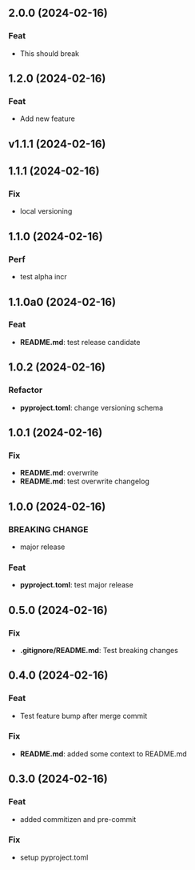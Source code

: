 ## 2.0.0 (2024-02-16)

### Feat

- This should break

## 1.2.0 (2024-02-16)

### Feat

- Add new feature

## v1.1.1 (2024-02-16)

## 1.1.1 (2024-02-16)

### Fix

- local versioning

## 1.1.0 (2024-02-16)

### Perf

- test alpha incr

## 1.1.0a0 (2024-02-16)

### Feat

- **README.md**: test release candidate

## 1.0.2 (2024-02-16)

### Refactor

- **pyproject.toml**: change versioning schema

## 1.0.1 (2024-02-16)

### Fix

- **README.md**: overwrite
- **README.md**: test overwrite changelog

## 1.0.0 (2024-02-16)

### BREAKING CHANGE

- major release

### Feat

- **pyproject.toml**: test major release

## 0.5.0 (2024-02-16)

### Fix

- **.gitignore/README.md**: Test breaking changes

## 0.4.0 (2024-02-16)

### Feat

- Test feature bump after merge commit

### Fix

- **README.md**: added some context to README.md

## 0.3.0 (2024-02-16)

### Feat

- added commitizen and pre-commit

### Fix

- setup pyproject.toml

